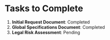 # Tasks to Complete

1. **Initial Request Document**: Completed
2. **Global Specifications Document**: Completed
3. **Legal Risk Assessment**: Pending
